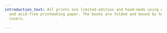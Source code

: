 ```yaml
---
introduction_text: All prints are limited-edition and hand-made using oil-based inks
  and acid-free printmaking paper. The books are folded and bound by hand with hand-printed
  covers.

---
```

